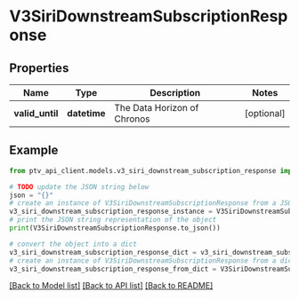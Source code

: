 # V3SiriDownstreamSubscriptionResponse


## Properties

Name | Type | Description | Notes
------------ | ------------- | ------------- | -------------
**valid_until** | **datetime** | The Data Horizon of Chronos | [optional] 

## Example

```python
from ptv_api_client.models.v3_siri_downstream_subscription_response import V3SiriDownstreamSubscriptionResponse

# TODO update the JSON string below
json = "{}"
# create an instance of V3SiriDownstreamSubscriptionResponse from a JSON string
v3_siri_downstream_subscription_response_instance = V3SiriDownstreamSubscriptionResponse.from_json(json)
# print the JSON string representation of the object
print(V3SiriDownstreamSubscriptionResponse.to_json())

# convert the object into a dict
v3_siri_downstream_subscription_response_dict = v3_siri_downstream_subscription_response_instance.to_dict()
# create an instance of V3SiriDownstreamSubscriptionResponse from a dict
v3_siri_downstream_subscription_response_from_dict = V3SiriDownstreamSubscriptionResponse.from_dict(v3_siri_downstream_subscription_response_dict)
```
[[Back to Model list]](../README.md#documentation-for-models) [[Back to API list]](../README.md#documentation-for-api-endpoints) [[Back to README]](../README.md)


